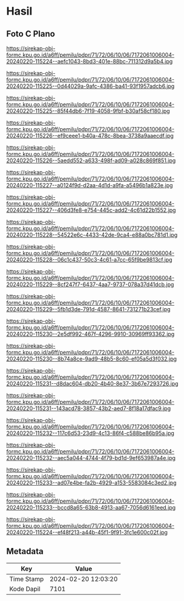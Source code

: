 # Hasil

## Foto C Plano

https://sirekap-obj-formc.kpu.go.id/a6ff/pemilu/pdpr/71/72/06/10/06/7172061006004-20240220-115224--aefc1043-8bd3-401e-88bc-711312d9a5b4.jpg

https://sirekap-obj-formc.kpu.go.id/a6ff/pemilu/pdpr/71/72/06/10/06/7172061006004-20240220-115225--0d44029a-9afc-4386-ba41-93f1957adcb6.jpg

https://sirekap-obj-formc.kpu.go.id/a6ff/pemilu/pdpr/71/72/06/10/06/7172061006004-20240220-115225--85f44db6-7f19-4058-9fbf-b30af58cf180.jpg

https://sirekap-obj-formc.kpu.go.id/a6ff/pemilu/pdpr/71/72/06/10/06/7172061006004-20240220-115226--ef9ceee1-b40a-478c-8bea-3738a9aaecdf.jpg

https://sirekap-obj-formc.kpu.go.id/a6ff/pemilu/pdpr/71/72/06/10/06/7172061006004-20240220-115226--5aedd552-a633-498f-ad09-a028c869f851.jpg

https://sirekap-obj-formc.kpu.go.id/a6ff/pemilu/pdpr/71/72/06/10/06/7172061006004-20240220-115227--a0124f9d-d2aa-4d1d-a9fa-a5496b1a823e.jpg

https://sirekap-obj-formc.kpu.go.id/a6ff/pemilu/pdpr/71/72/06/10/06/7172061006004-20240220-115227--406d3fe8-e754-445c-add2-4c61d22b1552.jpg

https://sirekap-obj-formc.kpu.go.id/a6ff/pemilu/pdpr/71/72/06/10/06/7172061006004-20240220-115228--54522e6c-4433-42de-9ca4-e88a0bc781d1.jpg

https://sirekap-obj-formc.kpu.go.id/a6ff/pemilu/pdpr/71/72/06/10/06/7172061006004-20240220-115228--06c1c437-50c3-4c61-a7cc-65f9be9813cf.jpg

https://sirekap-obj-formc.kpu.go.id/a6ff/pemilu/pdpr/71/72/06/10/06/7172061006004-20240220-115229--8cf247f7-6437-4aa7-9737-078a37d41dcb.jpg

https://sirekap-obj-formc.kpu.go.id/a6ff/pemilu/pdpr/71/72/06/10/06/7172061006004-20240220-115229--5fb1d3de-791d-4587-8641-731271b23cef.jpg

https://sirekap-obj-formc.kpu.go.id/a6ff/pemilu/pdpr/71/72/06/10/06/7172061006004-20240220-115230--2e5df992-467f-4296-9910-30969ff93362.jpg

https://sirekap-obj-formc.kpu.go.id/a6ff/pemilu/pdpr/71/72/06/10/06/7172061006004-20240220-115230--8b74a8ce-9ad9-48b5-8c60-ef05a5d3f032.jpg

https://sirekap-obj-formc.kpu.go.id/a6ff/pemilu/pdpr/71/72/06/10/06/7172061006004-20240220-115231--d8dac604-db20-4b40-8e37-3b67e7293726.jpg

https://sirekap-obj-formc.kpu.go.id/a6ff/pemilu/pdpr/71/72/06/10/06/7172061006004-20240220-115231--143acd78-3857-43b2-aed7-8f18a17dfac9.jpg

https://sirekap-obj-formc.kpu.go.id/a6ff/pemilu/pdpr/71/72/06/10/06/7172061006004-20240220-115232--117c6d53-23d9-4c13-86f4-c588be86b95a.jpg

https://sirekap-obj-formc.kpu.go.id/a6ff/pemilu/pdpr/71/72/06/10/06/7172061006004-20240220-115232--aec5a044-4744-4f79-bd1d-9ef653987a4e.jpg

https://sirekap-obj-formc.kpu.go.id/a6ff/pemilu/pdpr/71/72/06/10/06/7172061006004-20240220-115233--ad07e4be-fa2b-4929-a153-5583084c3ed2.jpg

https://sirekap-obj-formc.kpu.go.id/a6ff/pemilu/pdpr/71/72/06/10/06/7172061006004-20240220-115233--bccd8a65-63b8-4913-aa67-7056d6161eed.jpg

https://sirekap-obj-formc.kpu.go.id/a6ff/pemilu/pdpr/71/72/06/10/06/7172061006004-20240220-115224--ef48f213-a44b-45f1-9f91-3fc1e600c02f.jpg


## Metadata

| Key        | Value               |
| ---------- | ------------------- |
| Time Stamp | 2024-02-20 12:03:20 |
| Kode Dapil | 7101                |



